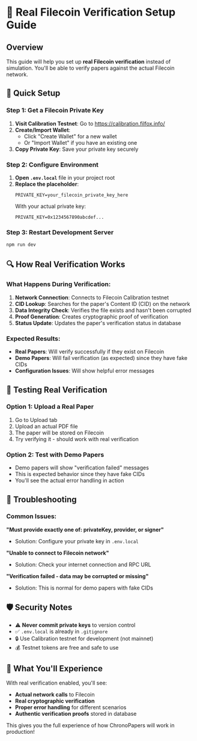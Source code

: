 # 🔗 Real Filecoin Verification Setup Guide

## Overview
This guide will help you set up **real Filecoin verification** instead of simulation. You'll be able to verify papers against the actual Filecoin network.

## 🚀 Quick Setup

### Step 1: Get a Filecoin Private Key
1. **Visit Calibration Testnet**: Go to https://calibration.filfox.info/
2. **Create/Import Wallet**: 
   - Click "Create Wallet" for a new wallet
   - Or "Import Wallet" if you have an existing one
3. **Copy Private Key**: Save your private key securely

### Step 2: Configure Environment
1. **Open `.env.local`** file in your project root
2. **Replace the placeholder**:
   ```
   PRIVATE_KEY=your_filecoin_private_key_here
   ```
   With your actual private key:
   ```
   PRIVATE_KEY=0x1234567890abcdef...
   ```

### Step 3: Restart Development Server
```bash
npm run dev
```

## 🔍 How Real Verification Works

### What Happens During Verification:
1. **Network Connection**: Connects to Filecoin Calibration testnet
2. **CID Lookup**: Searches for the paper's Content ID (CID) on the network
3. **Data Integrity Check**: Verifies the file exists and hasn't been corrupted
4. **Proof Generation**: Creates cryptographic proof of verification
5. **Status Update**: Updates the paper's verification status in database

### Expected Results:
- **Real Papers**: Will verify successfully if they exist on Filecoin
- **Demo Papers**: Will fail verification (as expected) since they have fake CIDs
- **Configuration Issues**: Will show helpful error messages

## 🎯 Testing Real Verification

### Option 1: Upload a Real Paper
1. Go to Upload tab
2. Upload an actual PDF file
3. The paper will be stored on Filecoin
4. Try verifying it - should work with real verification

### Option 2: Test with Demo Papers
- Demo papers will show "verification failed" messages
- This is expected behavior since they have fake CIDs
- You'll see the actual error handling in action

## 🔧 Troubleshooting

### Common Issues:

**"Must provide exactly one of: privateKey, provider, or signer"**
- Solution: Configure your private key in `.env.local`

**"Unable to connect to Filecoin network"**
- Solution: Check your internet connection and RPC URL

**"Verification failed - data may be corrupted or missing"**
- Solution: This is normal for demo papers with fake CIDs

## 🛡️ Security Notes

- ⚠️ **Never commit private keys** to version control
- ✅ `.env.local` is already in `.gitignore`
- 🔒 Use Calibration testnet for development (not mainnet)
- 💰 Testnet tokens are free and safe to use

## 🎉 What You'll Experience

With real verification enabled, you'll see:
- **Actual network calls** to Filecoin
- **Real cryptographic verification**
- **Proper error handling** for different scenarios
- **Authentic verification proofs** stored in database

This gives you the full experience of how ChronoPapers will work in production!
